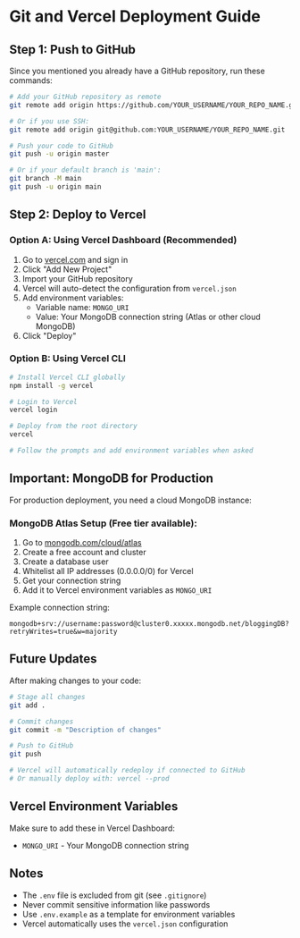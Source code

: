 # Git and Vercel Deployment Guide

## Step 1: Push to GitHub

Since you mentioned you already have a GitHub repository, run these commands:

```bash
# Add your GitHub repository as remote
git remote add origin https://github.com/YOUR_USERNAME/YOUR_REPO_NAME.git

# Or if you use SSH:
git remote add origin git@github.com:YOUR_USERNAME/YOUR_REPO_NAME.git

# Push your code to GitHub
git push -u origin master

# Or if your default branch is 'main':
git branch -M main
git push -u origin main
```

## Step 2: Deploy to Vercel

### Option A: Using Vercel Dashboard (Recommended)

1. Go to [vercel.com](https://vercel.com) and sign in
2. Click "Add New Project"
3. Import your GitHub repository
4. Vercel will auto-detect the configuration from `vercel.json`
5. Add environment variables:
   - Variable name: `MONGO_URI`
   - Value: Your MongoDB connection string (Atlas or other cloud MongoDB)
6. Click "Deploy"

### Option B: Using Vercel CLI

```bash
# Install Vercel CLI globally
npm install -g vercel

# Login to Vercel
vercel login

# Deploy from the root directory
vercel

# Follow the prompts and add environment variables when asked
```

## Important: MongoDB for Production

For production deployment, you need a cloud MongoDB instance:

### MongoDB Atlas Setup (Free tier available):

1. Go to [mongodb.com/cloud/atlas](https://www.mongodb.com/cloud/atlas)
2. Create a free account and cluster
3. Create a database user
4. Whitelist all IP addresses (0.0.0.0/0) for Vercel
5. Get your connection string
6. Add it to Vercel environment variables as `MONGO_URI`

Example connection string:

```
mongodb+srv://username:password@cluster0.xxxxx.mongodb.net/bloggingDB?retryWrites=true&w=majority
```

## Future Updates

After making changes to your code:

```bash
# Stage all changes
git add .

# Commit changes
git commit -m "Description of changes"

# Push to GitHub
git push

# Vercel will automatically redeploy if connected to GitHub
# Or manually deploy with: vercel --prod
```

## Vercel Environment Variables

Make sure to add these in Vercel Dashboard:

- `MONGO_URI` - Your MongoDB connection string

## Notes

- The `.env` file is excluded from git (see `.gitignore`)
- Never commit sensitive information like passwords
- Use `.env.example` as a template for environment variables
- Vercel automatically uses the `vercel.json` configuration
